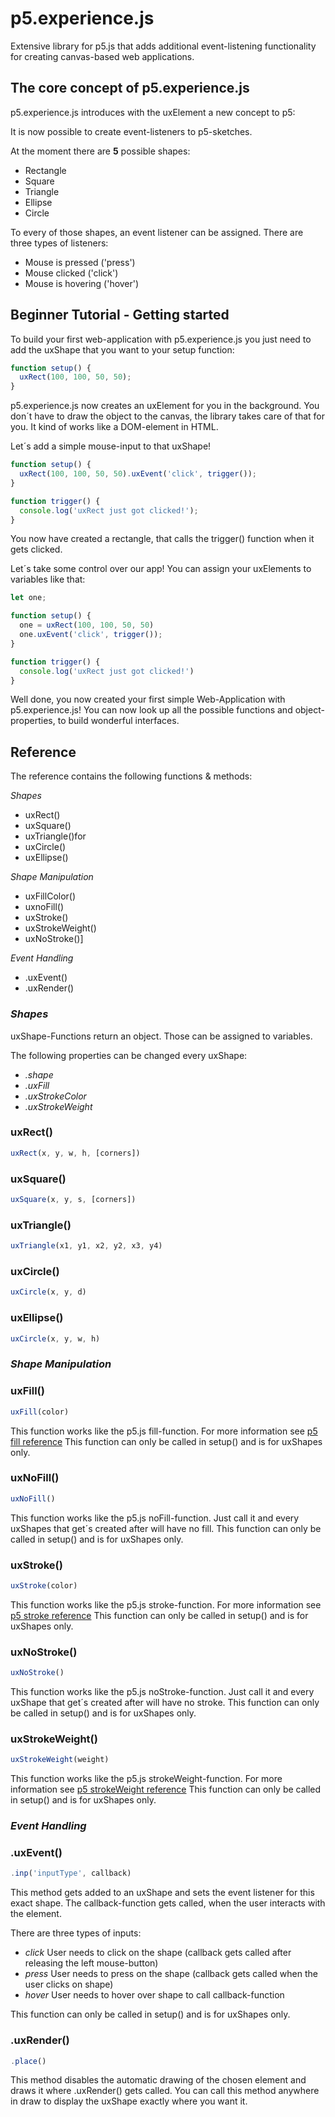 # p5.experience.js
Extensive library for p5.js that adds additional event-listening functionality for creating canvas-based web applications. 

## The core concept of p5.experience.js
p5.experience.js introduces with the uxElement a new concept to p5: 

It is now possible to create event-listeners to p5-sketches. 

At the moment there are **5** possible shapes:
* Rectangle
* Square
* Triangle
* Ellipse
* Circle

To every of those shapes, an event listener can be assigned. There are three types of listeners: 

* Mouse is pressed ('press')
* Mouse clicked ('click')
* Mouse is hovering ('hover')

## Beginner Tutorial - Getting started
To build your first web-application with p5.experience.js you just need to add the uxShape that you want to your setup function:

```javascript
function setup() {
  uxRect(100, 100, 50, 50);
}
```

p5.experience.js now creates an uxElement for you in the background. You don´t have to draw the object to the canvas, the library takes care of that for you. It kind of works like a DOM-element in HTML.

Let´s add a simple mouse-input to that uxShape!

```javascript
function setup() {
  uxRect(100, 100, 50, 50).uxEvent('click', trigger());
}

function trigger() {
  console.log('uxRect just got clicked!');
}
```
You now have created a rectangle, that calls the trigger() function when it gets clicked.

Let´s take some control over our app! You can assign your uxElements to variables like that:

```javascript
let one;

function setup() {
  one = uxRect(100, 100, 50, 50)
  one.uxEvent('click', trigger());
}

function trigger() {
  console.log('uxRect just got clicked!')
}
```

Well done, you now created your first simple Web-Application with p5.experience.js! You can now look up all the possible functions and object-properties, to build wonderful interfaces.

## Reference

The reference contains the following functions & methods: 

*Shapes*
* uxRect()
* uxSquare()
* uxTriangle()for
* uxCircle()
* uxEllipse()

*Shape Manipulation*
* uxFillColor()
* uxnoFill()
* uxStroke()
* uxStrokeWeight()
* uxNoStroke()]

*Event Handling*
* .uxEvent()
* .uxRender()

### *Shapes*

uxShape-Functions return an object. Those can be assigned to variables.

The following properties can be changed every uxShape:
  * *.shape*
  * *.uxFill*
  * *.uxStrokeColor*
  * *.uxStrokeWeight*

### uxRect()
```javascript
uxRect(x, y, w, h, [corners])
```

### uxSquare()
```javascript
uxSquare(x, y, s, [corners])
```

### uxTriangle()
```javascript
uxTriangle(x1, y1, x2, y2, x3, y4)
```

### uxCircle()
```javascript
uxCircle(x, y, d)
```

### uxEllipse()
```javascript
uxCircle(x, y, w, h)
```

### *Shape Manipulation*

### uxFill()
```javascript
uxFill(color)
```

This function works like the p5.js fill-function. For more information see [p5 fill reference](https://p5js.org/reference/#/p5/fill)
This function can only be called in setup() and is for uxShapes only. 

### uxNoFill()
```javascript
uxNoFill()
```

This function works like the p5.js noFill-function. Just call it and every uxShapes that get´s created after will have no fill.
This function can only be called in setup() and is for uxShapes only. 

### uxStroke()
```javascript
uxStroke(color)
```

This function works like the p5.js stroke-function. For more information see [p5 stroke reference](https://p5js.org/reference/#/p5/stroke)
This function can only be called in setup() and is for uxShapes only. 

### uxNoStroke()
```javascript
uxNoStroke()
```

This function works like the p5.js noStroke-function. Just call it and every uxShape that get´s created after will have no stroke.
This function can only be called in setup() and is for uxShapes only.  

### uxStrokeWeight()
```javascript
uxStrokeWeight(weight)
```

This function works like the p5.js strokeWeight-function. For more information see [p5 strokeWeight reference](https://p5js.org/reference/#/p5/strokeweight)
This function can only be called in setup() and is for uxShapes only.  

### *Event Handling*

### .uxEvent()
```javascript
.inp('inputType', callback)
```

This method gets added to an uxShape and sets the event listener for this exact shape. The callback-function gets called, when the user interacts with the element. 

There are three types of inputs: 
* *click* User needs to click on the shape (callback gets called after releasing the left mouse-button)
* *press* User needs to press on the shape (callback gets called when the user clicks on shape)
* *hover* User needs to hover over shape to call callback-function

This function can only be called in setup() and is for uxShapes only.  

### .uxRender()
```javascript
.place()
```

This method disables the automatic drawing of the chosen element and draws it where .uxRender() gets called. You can call this method anywhere in draw to display the uxShape exactly where you want it.
